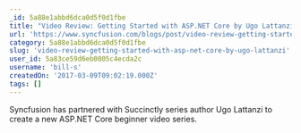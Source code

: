 ```yaml
---
_id: 5a88e1abbd6dca0d5f0d1fbe
title: "Video Review: Getting Started with ASP.NET Core by Ugo Lattanzi"
url: 'https://www.syncfusion.com/blogs/post/video-review-getting-started-with-asp-net-core-by-ugo-lattanzi.aspx'
category: 5a88e1abbd6dca0d5f0d1fbe
slug: 'video-review-getting-started-with-asp-net-core-by-ugo-lattanzi'
user_id: 5a83ce59d6eb0005c4ecda2c
username: 'bill-s'
createdOn: '2017-03-09T09:02:19.000Z'
tags: []
---
```


Syncfusion has partnered with Succinctly series author Ugo Lattanzi to create a new ASP.NET Core beginner video series.
